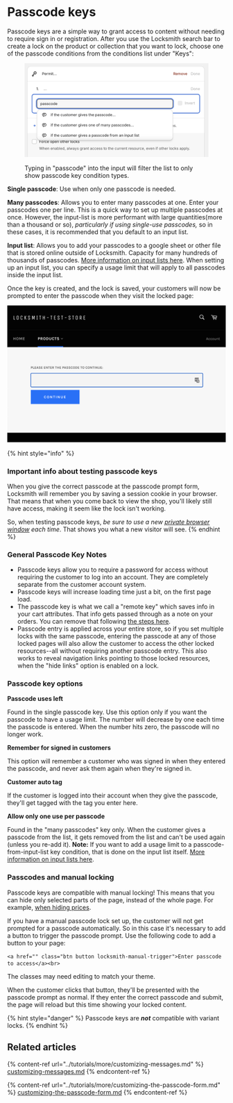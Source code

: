 # Passcode keys

Passcode keys are a simple way to grant access to content without needing to require sign in or registration. After you use the Locksmith search bar to create a lock on the product or collection that you want to lock, choose one of the passcode conditions from the conditions list under "Keys":

<figure><img src="../.gitbook/assets/Screenshot 2024-02-25 at 21.08.52.png" alt=""><figcaption><p>Typing in "passcode" into the input will filter the list to only show passcode key condition types.</p></figcaption></figure>

**Single passcode**: Use when only one passcode is needed.

**Many passcodes**: Allows you to enter many passcodes at one. Enter your passcodes one per line. This is a quick way to set up multiple passcodes at once. However, the input-list is more performant with large quantities(more than a thousand or so), _particularly if using single-use passcodes,_ so in these cases, it is recommended that you default to an input list.

**Input list**: Allows you to add your passcodes to a google sheet or other file that is stored online outside of Locksmith. Capacity for many hundreds of thousands of passcodes. [More information on input lists here](../tutorials/more/input-lists.md). When setting up an input list, you can specify a usage limit that will apply to all passcodes inside the input list.

Once the key is created, and the lock is saved, your customers will now be prompted to enter the passcode when they visit the locked page:

![](../.gitbook/assets/passcodeKeyExample.png)

{% hint style="info" %}
### Important info about testing passcode keys

When you give the correct passcode at the passcode prompt form, Locksmith will remember you by saving a session cookie in your browser. That means that when you come back to view the shop, you'll likely still have access, making it seem like the lock isn't working.&#x20;

So, when testing passcode keys, _be sure to use a new_ [_private browser window_](../tutorials/more/how-to-use-a-private-browsing-session.md) _each time_. That shows you what a new visitor will see.
{% endhint %}

### General Passcode Key Notes

* Passcode keys allow you to require a password for access without requiring the customer to log into an account. They are completely separate from the customer account system.
* Passcode keys will increase loading time just a bit, on the first page load.
* The passcode key is what we call a "remote key" which saves info in your cart attributes. That info gets passed through as a note on your orders. You can remove that following [the steps here](../faqs/more/why-is-locksmith-adding-information-to-my-orders.md).
* Passcode entry is applied across your entire store, so if you set multiple locks with the same passcode, entering the passcode at any of those locked pages will also allow the customer to access the other locked resources--all without requiring another passcode entry. This also works to reveal navigation links pointing to those locked resources, when the "hide links" option is enabled on a lock.&#x20;

####

### Passcode key options

**Passcode uses left**

Found in the single passcode key. Use this option only if you want the passcode to have a usage limit. The number will decrease by one each time the passcode is entered. When the number hits zero, the passcode will no longer work.

**Remember for signed in customers**

This option will remember a customer who was signed in when they entered the passcode, and never ask them again when they're signed in.

**Customer auto tag**&#x20;

If the customer is logged into their account when they give the passcode, they'll get tagged with the tag you enter here.

**Allow only one use per passcode**&#x20;

Found in the "many passcodes" key only. When the customer gives a passcode from the list, it gets removed from the list and can't be used again (unless you re-add it). **Note:** If you want to add a usage limit to a passcode-from-input-list key condition, that is done on the input list itself. [More information on input lists here](../tutorials/more/input-lists.md).

### Passcodes and manual locking

Passcode keys are compatible with manual locking! This means that you can hide only selected parts of the page, instead of the whole page. For example, [when hiding prices](../tutorials/hiding-prices.md).

If you have a manual passcode lock set up, the customer will not get prompted for a passcode automatically. So in this case it's necessary to add a button to trigger the passcode prompt. Use the following code to add a button to your page:

```
<a href="" class="btn button locksmith-manual-trigger">Enter passcode to access</a><br>
```

The classes may need editing to match your theme.

When the customer clicks that button, they'll be presented with the passcode prompt as normal. If they enter the correct passcode and submit, the page will reload but this time showing your locked content.&#x20;

{% hint style="danger" %}
Passcode keys are _**not**_ compatible with variant locks.
{% endhint %}



## Related articles

{% content-ref url="../tutorials/more/customizing-messages.md" %}
[customizing-messages.md](../tutorials/more/customizing-messages.md)
{% endcontent-ref %}

{% content-ref url="../tutorials/more/customizing-the-passcode-form.md" %}
[customizing-the-passcode-form.md](../tutorials/more/customizing-the-passcode-form.md)
{% endcontent-ref %}
